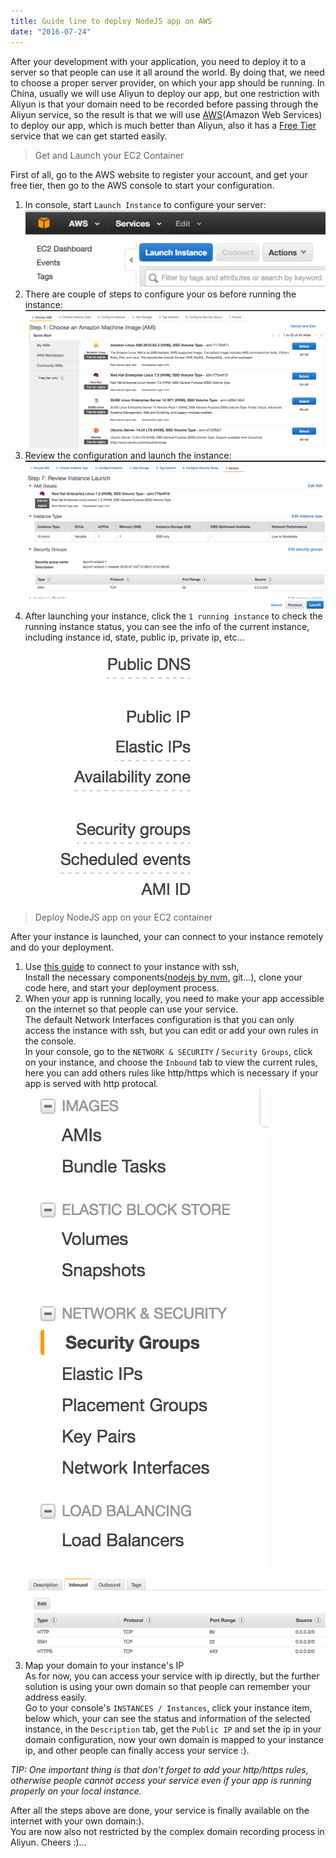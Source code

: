 ```yaml
---
title: Guide line to deploy NodeJS app on AWS
date: "2016-07-24"
---
```


After your development with your application, you need to deploy it to a server so that people can use it all around the world. By doing that, we need to choose a proper server provider, on which your app should be running.
In China, usually we will use Aliyun to deploy our app, but one restriction with Aliyun is that your domain need to be recorded before passing through the Aliyun service, so the result is that we will use [AWS](https://aws.amazon.com/)(Amazon Web Services) to deploy our app, which is much better than Aliyun, also it has a [Free Tier](https://aws.amazon.com/free/) service that we can get started easily.

> Get and Launch your EC2 Container

First of all, go to the AWS website to register your account, and get your free tier, then go to the AWS console to start  your configuration.

1. In console, start `Launch Instance` to configure your server:
![EC2 Console](../assets/images/2016/07/Screen-Shot-2016-07-24-at-12-37-06-PM.png)  
2. There are couple of steps to configure your os before running the instance:
![choose os](../assets/images/2016/07/Screen-Shot-2016-07-24-at-12-37-23-PM.png)  
3. Review the configuration and launch the instance:
![launch EC2 instance](../assets/images/2016/07/Screen-Shot-2016-07-24-at-12-38-47-PM.png)  
4. After launching your instance, click the `1 running instance` to check the running instance status, you can see the info of the current instance, including instance id, state, public ip, private ip, etc...
![instance status](../assets/images/2016/07/Screen-Shot-2016-07-24-at-1-50-57-PM.png)

> Deploy NodeJS app on your EC2 container

After your instance is launched, your can connect to your  instance remotely and do your deployment.  
1. Use <a href="http://docs.aws.amazon.com/AWSEC2/latest/UserGuide/AccessingInstancesLinux.html" target="_blank">this guide</a> to connect to your instance with ssh,  
Install the necessary components(<a href="https://blog.lovemily.me/using-nvm-to-manage-node-versions/"  target="_blank">nodejs by nvm</a>, git...),
clone your code here, and start your deployment process.  
2. When your app is running locally, you need to make your app accessible on the internet so that people can use your service.  
The default Network Interfaces configuration is that you can only access the instance with ssh, but you can edit or add your own rules in the console.  
In your console, go to the `NETWORK & SECURITY` / `Security Groups`, click on your instance, and choose the `Inbound` tab to view the current rules, here you can add others rules like http/https which is necessary if your app is served with http protocal.
![network interface](../assets/images/2016/07/Screen-Shot-2016-07-24-at-2-20-54-PM.png)
![edit network rules](../assets/images/2016/07/Screen-Shot-2016-07-24-at-2-21-00-PM.png)    
3. Map your domain to your instance's IP  
As for now, you can access your service with ip directly, but the further solution is using your own domain so that people can remember your address easily.  
Go to your console's `INSTANCES / Instances`, click your instance item, below which, your can see the status and information of the selected instance, in the `Description` tab, get the `Public IP` and set the ip in your domain configuration, now your own domain is mapped to your instance ip, and other people can finally access your service :).

*TIP: One important thing is that don't forget to add your http/https rules, otherwise people cannot access your service even if your app is running properly on your local instance.*

After all the steps above are done, your service is finally available on the internet with your own domain:).  
You are now also not restricted by the complex domain recording process in Aliyun. 
Cheers :)...
